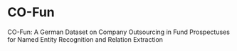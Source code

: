 # CO-Fun
CO-Fun: A German Dataset on Company Outsourcing in Fund Prospectuses for Named Entity Recognition and Relation Extraction
